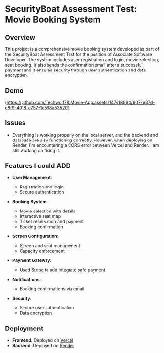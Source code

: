 # SecurityBoat Assessment Test: Movie Booking System

## Overview

This project is a comprehensive movie booking system developed as part of the SecurityBoat Assessment Test for the position of Associate Software Developer. The system includes user registration and login, movie selection, seat booking. It also sends the confirmation email after a successful payment and it ensures security through user authentication and data encryption.

## Demo
(https://github.com/Techwolf78/Movie-App/assets/147618994/9073e37d-c8f9-4018-a757-1c568a535201)

## Issues

  - Everything is working properly on the local server, and the backend and database are also functioning correctly. However, when deploying on Render, I'm encountering a CORS error between Vercel and Render. I am still working on fixing it.


## Features I could ADD

- **User Management**:
  - Registration and login
  - Secure authentication

- **Booking System**:
  - Movie selection with details
  - Interactive seat map
  - Ticket reservation and payment
  - Booking confirmation

- **Screen Configuration**:
  - Screen and seat management
  - Capacity enforcement

- **Payment Gateway**:
  - Used  <a href="https://stripe.com/in" target="_blank">Stripe</a> to add integrate safe payment
    
- **Notifications**:
  - Booking confirmations via email

- **Security**:
  - Secure user authentication
  - Data encryption

## Deployment

- **Frontend**: Deployed on <a href="https://movie-app-self-five.vercel.app/home" target="_blank">Vercel</a>
- **Backend**: Deployed on <a href="https://movie-app-backend-1-xpdl.onrender.com/" target="_blank">Render</a>







